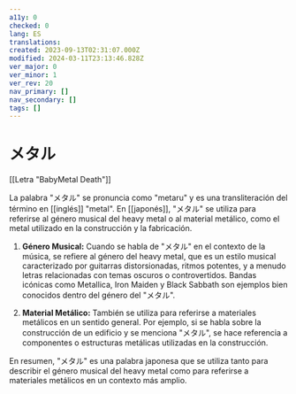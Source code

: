 ```yaml
---
a11y: 0
checked: 0
lang: ES
translations: 
created: 2023-09-13T02:31:07.000Z
modified: 2024-03-11T23:13:46.828Z
ver_major: 0
ver_minor: 1
ver_rev: 20
nav_primary: []
nav_secondary: []
tags: []
---
```

# メタル

[[Letra "BabyMetal Death"]]

La palabra "メタル" se pronuncia como "metaru" y es una transliteración del término en [[inglés]] "metal". En [[japonés]], "メタル" se utiliza para referirse al género musical del heavy metal o al material metálico, como el metal utilizado en la construcción y la fabricación.

1. **Género Musical:** Cuando se habla de "メタル" en el contexto de la música, se refiere al género del heavy metal, que es un estilo musical caracterizado por guitarras distorsionadas, ritmos potentes, y a menudo letras relacionadas con temas oscuros o controvertidos. Bandas icónicas como Metallica, Iron Maiden y Black Sabbath son ejemplos bien conocidos dentro del género del "メタル".
    
2. **Material Metálico:** También se utiliza para referirse a materiales metálicos en un sentido general. Por ejemplo, si se habla sobre la construcción de un edificio y se menciona "メタル", se hace referencia a componentes o estructuras metálicas utilizadas en la construcción.
    

En resumen, "メタル" es una palabra japonesa que se utiliza tanto para describir el género musical del heavy metal como para referirse a materiales metálicos en un contexto más amplio.